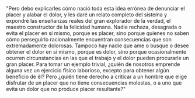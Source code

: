 "Pero debo explicarles cómo nació toda esta idea errónea de denunciar el placer y alabar el dolor, y les 
daré un relato completo del sistema y expondré las enseñanzas reales del gran explorador de la verdad,
el maestro constructor de la felicidad humana. Nadie rechaza, desagrada o evita el placer en sí mismo, 
 porque es placer, sino porque quienes no saben cómo perseguirlo racionalmente encuentran consecuencias 
 que son extremadamente dolorosas. Tampoco hay nadie que ame o busque o desee obtener el dolor en sí 
 mismo, porque es dolor, sino porque ocasionalmente ocurren circunstancias en las que el trabajo y el 
 dolor pueden procurarle un gran placer. Para tomar un ejemplo trivial, ¿quién de nosotros emprende 
 alguna vez un ejercicio físico laborioso, excepto para obtener algún beneficio de él? Pero ¿quién tiene 
 derecho a criticar a un hombre que elige disfrutar de un placer que no tiene consecuencias molestas, o 
 a uno que evita un dolor que no produce placer resultante?"